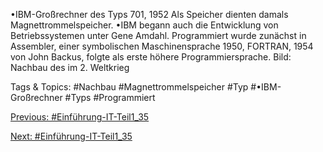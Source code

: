 •IBM-Großrechner des Typs 701, 1952 Als Speicher dienten damals Magnettrommelspeicher.
•IBM begann auch die Entwicklung von Betriebssystemen unter Gene Amdahl. Programmiert wurde 
zunächst in Assembler, einer symbolischen Maschinensprache 1950, FORTRAN, 1954 von John 
Backus, folgte als erste höhere Programmiersprache.
Bild: Nachbau des im 2. Weltkrieg 

   Tags & Topics:
   #Nachbau
   #Magnettrommelspeicher
   #Typ
   #•IBM-Großrechner
   #Typs
   #Programmiert

[Previous: #Einführung-IT-Teil1_35](Einführung-IT-Teil1_35.md)

[Next: #Einführung-IT-Teil1_35](Einführung-IT-Teil1_35.md)